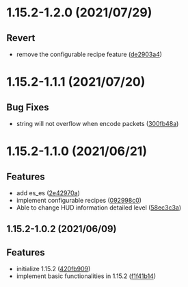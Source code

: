 <a name="1.15.2-1.2.0"></a>
# 1.15.2-1.2.0 (2021/07/29)


## Revert

* remove the configurable recipe feature ([de2903a4](https://github.com/Samarium150/StructuresCompass/commits/de2903a4))
<a name="1.15.2-1.1.1"></a>
# 1.15.2-1.1.1 (2021/07/20)


## Bug Fixes

* string will not overflow when encode packets ([300fb48a](https://github.com/Samarium150/StructuresCompass/commits/300fb48a))
<a name="1.15.2-1.1.0"></a>
# 1.15.2-1.1.0 (2021/06/21)


## Features

* add es_es ([2e42970a](https://github.com/Samarium150/StructuresCompass/commits/2e42970a))
* implement configurable recipes ([092998c0](https://github.com/Samarium150/StructuresCompass/commits/092998c0))
* Able to change HUD information detailed level ([58ec3c3a](https://github.com/Samarium150/StructuresCompass/commits/58ec3c3a))
<a name="1.15.2-1.0.2"></a>
## 1.15.2-1.0.2 (2021/06/09)


## Features

* initialize 1.15.2 ([420fb909](https://github.com/Samarium150/StructuresCompass/commits/420fb909))
* implement basic functionalities in 1.15.2 ([f1f41b14](https://github.com/Samarium150/StructuresCompass/commits/f1f41b14))
